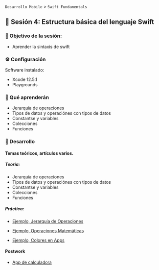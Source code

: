 
`Desarrollo Mobile` > `Swift Fundamentals`
 
## :wave: Sesión 4: Estructura básica del lenguaje Swift  

### 🎯 Objetivo de la sesión:

- Aprender la sintaxis de swift

### ⚙ Configuración

Software instalado:

- Xcode 12.5.1
- Playgrounds 

### 🎯 Qué aprenderán

- Jerarquía de operaciones
- Tipos de datos y operaciónes con tipos de datos
- Constantse y variables
- Colecciones
- Funciones

### 🎩 Desarrollo

#### Temas teóricos, artículos varios.

##### Teoría:

- Jerarquía de operaciones
- Tipos de datos y operaciónes con tipos de datos
- Constantse y variables
- Colecciones
- Funciones

##### Práctica:

- [Ejemplo, Jerarquía de Operaciones](Ejemplo-01)

- [Ejemplo, Operaciones Matemáticas](Ejemplo-02)

- [Ejemplo, Colores en Apps](Ejemplo-03)

#### Postwork

- [App de calculadora](Postwork)
